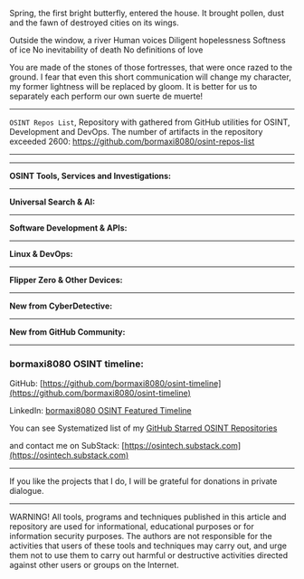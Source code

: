
Spring, the first bright butterfly, entered the house. It brought pollen, dust and the fawn of destroyed cities on its wings.


Outside the window, a river Human voices Diligent hopelessness Softness of ice No inevitability of death No definitions of love


You are made of the stones of those fortresses, that were once razed to the ground. I fear that even this short communication will change my character, my former lightness will be replaced by gloom. It is better for us to separately each perform our own suerte de muerte!

----

```OSINT Repos List```, Repository with gathered from GitHub utilities for OSINT, Development and DevOps. The number of artifacts in the repository exceeded 2600: https://github.com/bormaxi8080/osint-repos-list

----



----

**OSINT Tools, Services and Investigations:**



----

**Universal Search & AI:**



---

**Software Development & APIs:**



----

**Linux & DevOps:**



----

**Flipper Zero & Other Devices:**



----

**New from CyberDetective:**



----

**New from GitHub Community:**



----
### bormaxi8080 OSINT timeline:

GitHub: [https://github.com/bormaxi8080/osint-timeline](https://github.com/bormaxi8080/osint-timeline)

LinkedIn: [bormaxi8080 OSINT Featured Timeline](https://www.linkedin.com/in/osintech/details/featured/)

You can see Systematized list of my [GitHub Starred OSINT Repositories](https://github.com/bormaxi8080/osint-repos-list)

and contact me on SubStack: [https://osintech.substack.com](https://osintech.substack.com)

----

If you like the projects that I do, I will be grateful for donations in private dialogue.

----

WARNING! All tools, programs and techniques published in this article and repository are used for informational, educational purposes or for information security purposes. The authors are not responsible for the activities that users of these tools and techniques may carry out, and urge them not to use them to carry out harmful or destructive activities directed against other users or groups on the Internet.
